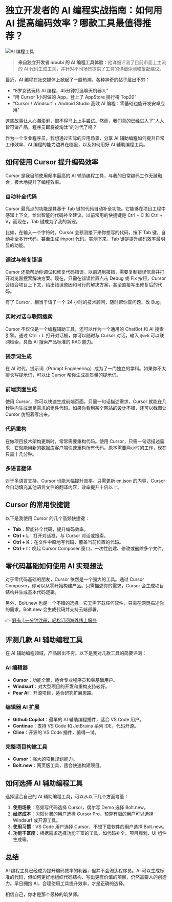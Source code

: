 # 独立开发者的 AI 编程实战指南：如何用 AI 提高编码效率？哪款工具最值得推荐？

![AI 编程工具](https://bbtdd.com/wp-content/uploads/img/5441034726831392.webp)

> **来自独立开发者 idoubi 的 AI 编程工具体验**：他详细评测了目前市面上主流的 AI 代码生成工具，并针对不同场景提供了工具的详细评测和搭配建议。

最近，AI 编程在社交媒体上掀起了一股热潮，各种神奇的帖子层出不穷：

- “8岁女孩玩转 AI 编程，45分钟打造聊天机器人”
- “用 Cursor 1小时做的 App，登上了 AppStore 排行榜 Top20”
- “Cursor / Windsurf + Android Studio 高效 AI 编程：零基础也能开发安卓应用”

这些故事让人心潮澎湃，恨不得马上上手尝试。然而，我们真的已经进入了“人人皆可做产品，程序员即将被淘汰”的时代了吗？

作为一个专业程序员，我想通过实际的应用场景，分享 AI 辅助编程如何提升日常工作效率、AI 编程的能力边界在哪里，以及如何用好 AI 辅助编程工具。

## 如何使用 Cursor 提升编码效率

Cursor 是我目前使用频率最高的 AI 辅助编程工具，与我的日常编码工作无缝融合，极大地提升了编程效率。

### 自动补全代码

Cursor 最亮点的功能是其基于 Tab 键的代码自动补全功能。它能够在项目工程中感知上下文，给出智能的代码补全建议。以前常用的快捷键是 Ctrl + C 和 Ctrl + V，而现在，Tab 键成为了我的新宠。

比如，在输入一个字符时，Cursor 会预测接下来你想写的代码，按下 Tab 键，自动补全多行代码，甚至生成 import 代码。实测下来，Tab 键是提升编码效率最明显的功能。

### 调试与修复错误

Cursor 还能帮助你调试和修复代码错误。以前遇到报错，需要复制错误信息并打开浏览器搜索解决方案。现在，只需在错误位置点击 Debug 或 Fix 按钮，Cursor 会结合项目上下文，给出错误原因和可行的解决方案，甚至直接写出修复后的代码。

有了 Cursor，相当于请了一个 24 小时的技术顾问，随时帮你查问题、改 Bug。

### 实时对话与联网搜索

Cursor 不仅仅是一个编程辅助工具，还可以作为一个通用的 ChatBot 和 AI 搜索引擎。通过 Ctrl + L 打开对话框，你可以随时与 Cursor 对话，输入 `@web` 可以联网检索，具备 AI 搜索产品标准的 RAG 能力。

### 提示词生成

在 AI 时代，提示词（Prompt Engineering）成为了一门独立的学科。如果你不太擅长写提示词，可以让 Cursor 帮你生成高质量的提示词。

### 前端页面生成

使用 Cursor，你可以快速生成前端页面。只需一句话描述需求，Cursor 就能在几秒钟内生成满足需求的组件代码。如果你看到某个网站的设计不错，还可以截图让 Cursor 仿照着写出来。

### 代码重构

在做项目技术架构更新时，常常需要重构代码。使用 Cursor，只需一句话描述需求，它就能用新的数据库客户端快速重构所有代码。原本需要两小时的工作，现在只需十几分钟。

### 多语言翻译

对于多语言支持，Cursor 也能大幅提升效率。只需更新 en.json 的内容，Cursor 会自动填充其他语言文件的翻译内容，效率提升十倍以上。

## Cursor 的常用快捷键

以下是我使用 Cursor 的几个高频快捷键：

- **Tab**：智能补全代码，提升编码效率。
- **Ctrl + L**：打开对话框，与 Cursor 对话或搜索。
- **Ctrl + K**：在文件中原地写代码，覆盖当前位置的代码。
- **Ctrl + I**：唤起 Cursor Composer 窗口，一次性创建、修改或删除多个文件。

## 零代码基础如何使用 AI 实现想法

对于零代码基础的朋友，Cursor 依然是一个强大的工具。通过 Cursor Composer，你可以从零开始构建产品。只需描述你的需求，Cursor 会生成项目结构并生成基本代码逻辑。

另外，Bolt.new 也是一个不错的选择。它无需下载任何软件，只需在网页描述你的需求，Bolt.new 会生成代码并支持云端部署。

👉 [野卡 | 一分钟注册，轻松订阅海外线上服务](https://bbtdd.com/yeka)

## 评测几款 AI 辅助编程工具

在 AI 辅助编程领域，产品层出不穷。以下是我对几款工具的简要评测：

### AI 编辑器

- **Cursor**：功能全面，适合专业程序员和零基础用户。
- **Windsurf**：对大型项目的开发和重构支持较好。
- **Pear AI**：开源项目，适合研究扩展思路。

### 编辑器 AI 扩展

- **Github Copilot**：最早的 AI 辅助编程插件，适合 VS Code 用户。
- **Continue**：支持 VS Code 和 JetBrains 系列 IDE，代码开源。
- **Cline**：开源的 VS Code 插件，值得一试。

### 完整项目构建工具

- **Cursor**：强大的项目规划能力。
- **Bolt.new**：网页版工具，适合快速构建项目。

## 如何选择 AI 辅助编程工具

选择适合自己的 AI 辅助编程工具，可以从以下几个方面考量：

1. **使用场景**：高频写代码选择 Cursor，偶尔写 Demo 选择 Bolt.new。
2. **经济成本**：习惯付费的用户选择 Cursor Pro，预算有限的用户可以选择 Windsurf 或开源工具。
3. **使用习惯**：VS Code 用户选择 Cursor，不想下载软件的用户选择 Bolt.new。
4. **功能丰富度**：根据需求选择功能丰富的工具，如代码补全、项目规划、UI 组件生成等。

## 总结

AI 编程工具已经成为提升编码效率的利器，但并不会淘汰程序员。AI 可以生成标准的代码，但如何更好地组织代码结构、写出更有价值的项目，仍然需要人的创造力。早日拥抱 AI，合理使用工具提升效率，才是正确的选择。

相信自己，你才是那个最棒的筑梦师。